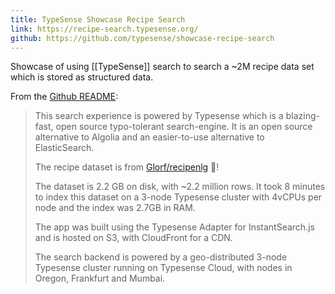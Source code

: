 ```yaml
---
title: TypeSense Showcase Recipe Search
link: https://recipe-search.typesense.org/
github: https://github.com/typesense/showcase-recipe-search
---
```

Showcase of using [[TypeSense]] search to search a ~2M recipe data set which is stored as structured data.

From the [Github README](https://github.com/typesense/showcase-recipe-search):

> This search experience is powered by Typesense which is a blazing-fast, open source typo-tolerant search-engine. It is an open source alternative to Algolia and an easier-to-use alternative to ElasticSearch.
> 
> The recipe dataset is from [Glorf/recipenlg](https://github.com/glorf/recipenlg) 🙏!
>
> The dataset is 2.2 GB on disk, with ~2.2 million rows. It took 8 minutes to index this dataset on a 3-node Typesense cluster with 4vCPUs per node and the index was 2.7GB in RAM.
>
> The app was built using the Typesense Adapter for InstantSearch.js and is hosted on S3, with CloudFront for a CDN.
>
> The search backend is powered by a geo-distributed 3-node Typesense cluster running on Typesense Cloud, with nodes in Oregon, Frankfurt and Mumbai.